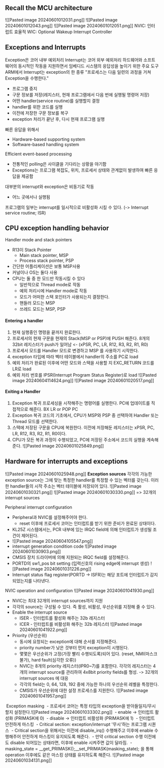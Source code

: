 ## Recall the MCU architecture
![[Pasted image 20240601012031.png]]
![[Pasted image 20240601012043.png]]
![[Pasted image 20240601012051.png]]
NVIC: 인터럽트 효율적
WIC: Optional Wakeup Interrupt Controller

## Exceptions and Interrupts
Exception은 코어 내부 예외처리
Interrupt는 코어 외부 예외처리
하드웨어와 소프트웨어의 동시적인 작동을 지원하면서 임베디드 시스템의 응답성을 높이기 위한 주요 도구
ARM에서 Interrupt는 exception의 한 종류
"프로세스는 다음 일련의 과정을 거쳐 Exception을 수행한다."
- 프로그램 중지
- 구문 정보를 저장(레지스터, 현재 프로그램에서 다음 번에 실행될 명령어 저장)
- 어떤 handler(service routine)를 실행할지 결정
- handler를 위한 코드를 실행
- 이전에 저장한 구문 정보를 복구
- exception 처리가 끝난 후, 다시 현재 프로그램 실행

빠른 응답을 위해서
- Hardware-based supporting system
- Software-based handling system

Efficient event-based processing
- 전통적인 polling은 사이클을 기다리는 상황을 야기함
- Exceptions는 프로그램 복잡도, 위치, 프로세서 상태와 관계없이 발생하여 빠른 응답을 제공함

대부분의 interrupt와 exception은 비동기로 작동
- 어느 곳에서나 실행됨

프로그램의 일부는 interrupt를 일시적으로 비활성화 시킬 수 있다.
(-> Interrupt service routine; ISR)

## CPU exception handling behavior
Handler mode and stack pointers
- R13이 Stack Pointer
	- Main stack pointer, MSP
	- Process stack pointer, PSP
- 간단한 어플리케이션은 보통 MSP사용
- 커널이나 OS는 둘다 사용
- CPU는 둘 중 한 모드만 작동시킬 수 있다
	- 일반적으로 Thread mode로 작동
	- 예외 처리시에 Handler mode로 작동
	- 모드가 어떠한 스택 포인터가 사용되는지 결정한다.
	- 핸들러 모드는 MSP
	- 쓰레드 모드는 MSP, PSP
#### Entering a handler
1. 현재 실행중인 명령을 끝까지 완료한다.
2. 프로세서의 현재 구문을 현재의 Stack(MSP or PSP)에 PUSH 해준다. 
	8개의 32bit 레지스터가 push가 일어남 <- (xPSR, PC, LR, R12, R3, R2, R1, R0)
3. 프로세서 모드를 Handler 모드로 변경하고 MSP 를 사용하기 시작한다.
4. exception 타입에 따라 벡터 테이블에서 handler의 주소를 PC로 load
5. 예외 처리가 완료된 이후에 어떤 모드와 스택을 사용할 지 EXC_RETURN 코드를 LR로 load
6. 예외 처리 번호를 IPSR(Interrupt Program Status Register)로 load ![[Pasted image 20240604114624.png]]
![[Pasted image 20240601020517.png]]
#### Exiting a Handler
1. Exception 복귀 프로세싱을 시작해주는 명령어를 실행한다. PC에 업데이트를 직접적으로 해준다. BX LR or POP PC
2. Exception 복귀 코드의 기초에서, CPU가 MSP와 PSP 중 선택하여 Handler 또는 Thread 모드를 선택한다.
3. 스택에 저장된 구문을 CPU에 복원한다. 이전에 저장해둔 레지스터는 xPSR, PC, LR, R12, R3, R2, R1, R0이다.
4. CPU가 모든 복귀 과정이 수행되었고, PC에 저장된 주소에서 코드의 실행을 계속해준다.
![[Pasted image 20240601025849.png]]

## Hardware for interrupts and exceptions
![[Pasted image 20240601025948.png]]
**Exception sources**
각각의 가능한 exception source는 그에 맞는 특정한 handler를 특정할 수 있는 벡터를 갖는다.
이러한 handler들의 시작 주소는 벡터 테이블에 저장되어 있다.
![[Pasted image 20240601030321.png]]
![[Pasted image 20240601030330.png]]
=> 32개의 interrupt sources

Peripheral interrupt configuration
- Peripheral과 NVIC를 설정해주어야 한다. 
	- reset 이후에 프로세서 코어는 인터럽트를 받기 위한 준비가 완료된 상태이다.
- KL25Z 시스템에서는, PCR 내부에 있는 IRQC field에 의해 인터럽트가 생성될 조건이 제어된다.
- ![[Pasted image 20240604105547.png]]
- interrupt generation condition code ![[Pasted image 20240601030903.png]]
- CMSIS 장치 드라이버에 의해 지원되는 IRQC field를 설정해준다.
- PORTD의 sw1_pos bit setting (입력신호의 rising edge에 interrupt 생성) ![[Pasted image 20240601031226.png]]
- Interrupt status flag register(PORTD -> ISFR)는 해당 포트에 인터럽트가 감지되었는지를 나타낸다.

NVIC operation and configuration
![[Pasted image 20240601041930.png]]
- NVIC는 최대 32개의 interrupt sources까지 지원
- 각각의 source는 구성될 수 있다. 즉 활성, 비활성, 우선순위를 지정해 줄 수 있다.
- Enable the interrupt source
	- ISER - 인터럽트를 활성화 해주는 32b 레지스터
	- ICER - 인터럽트를 비활성화 해주는 32b 레지스터 ![[Pasted image 20240601041922.png]]
- Priority (우선순위)
	- 동시에 요청되는 exception에 대해 순서를 지정해준다.
	- priority number가 낮은 것부터 먼저 exception이 시행된다.
	- 몇몇은 우선순위가 고정(가장 빨리 수행되도록)되어 있다. (reset, NMI(마스크 불가), hard fault(심각한 오류))
	- NVIC는 8개의 priority 레지스터(IPR0~7)를 포함한다. 각각의 레지스터는 4개의 interrupt source를 관리하여  4x8bit priority fields를 형성. -> 32개의 interrupt sources 에 대응
	- 각각의 field는 0, 64, 128, 192 중에 가능한 하나의 우선순위 레벨을 특정한다.
	- CMSIS가 우선순위에 대한 설정 프로세스를 지원한다. ![[Pasted image 20240601041957.png]]

 Exception masking
 - 프로세서 코어는 특정 타입의 exception을 받아들일지/무시할지 설정한다.![[Pasted image 20240601033302.png]]
 - enable -> 인터럽트 활성화 (PRIMASK에 0)
 - disable -> 인터럽트 비활성화 (PRIMASK에 1)
 - 인터럽트 안전하게 마스킹
	 - Critical section: exception/interrupt '무시'하는 프로그램 시퀀스
	 - Critical section을 위해서는 이전에 disable_irq() 수행해주고 이후에 enable 수행해주어 안전하게 마스킹이 유지되도록 해준다.
	 - 만약 critical section 수행 이전에도 disable 되어있는 상태라면, 이후에 enable 시켜주면 값이 달라짐.
	 - masking_state = \_\_get_PRIMASK();\_\_set_PRIMASK(masking_state); 을 통해 operation 이후에도 같은 마스킹 상태를 유지하도록 해준다.
![[Pasted image 20240601034131.png]]